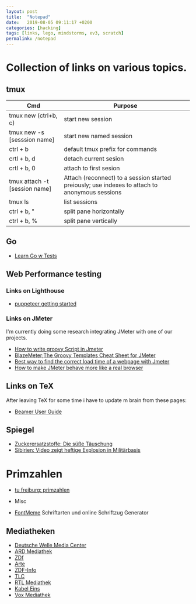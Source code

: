 ```yaml
---
layout: post
title:  "Notepad"
date:   2019-08-05 09:11:17 +0200
categories: [hacking]
tags: [links, lego, mindstorms, ev3, scratch]
permalink: /notepad
---
```

# Collection of links on various topics.

## tmux

|Cmd|Purpose|
|---|---|
|tmux new (ctrl+b, c)|start new session|
|tmux new -s [sesssion name]|start new named session|
|ctrl + b|default tmux prefix for commands|
|crtl + b, d|detach current sesion|
|crtl + b, 0 |attach to first sesion|
|tmux attach -t [session name]|Attach (reconnect) to a session started preiously; use indexes to attach to anonymous sessions|
|tmux ls|list sessions|
|ctrl + b, "|split pane horizontally|
|ctrl + b, %|split pane vertically|


## Go

* [Learn Go w Tests](https://quii.gitbook.io/learn-go-with-tests/)

## Web Performance testing

### Links on Lighthouse
* [puppeteer getting started](https://developers.google.com/web/tools/puppeteer/get-started)

### Links on JMeter

I'm currently doing some research integrating JMeter with one of our projects.

* [How to write groovy Script in Jmeter](https://stackoverflow.com/questions/54528329/how-to-write-groovy-script-in-jmeter)
* [BlazeMeter;The Groovy Templates Cheat Sheet for JMeter](https://www.blazemeter.com/blog/the-groovy-templates-cheat-sheet-for-jmeter/)
* [Best way to find the correct load time of a webpage with Jmeter
](https://stackoverflow.com/questions/44436567/best-way-to-find-the-correct-load-time-of-a-webpage-with-jmeter)
* [How to make JMeter behave more like a real browser](https://guide.blazemeter.com/hc/en-us/articles/206733719-How-to-make-JMeter-behave-more-like-a-real-browser)

## Links on TeX

After leaving TeX for some time i have to update m brain from these pages:

* [Beamer User Guide](http://mirror.physik-pool.tu-berlin.de/pub/CTAN/macros/latex/contrib/beamer/doc/beameruserguide.pdf)

## Spiegel

* [Zuckerersatzstoffe: Die süße Täuschung](https://www.spiegel.de/video/stevia-aspertam-statt-zucker-wie-gesund-sind-suessstoffe-video-99028857.html)
* [Sibirien: Video zeigt heftige Explosion in Militärbasis](https://www.spiegel.de/video/sibirien-schwere-explosion-in-russland-video-99028877.html)


# Primzahlen

* [tu freiburg: primzahlen](http://www.mathe.tu-freiberg.de/~hebisch/cafe/primzahlen.html)

* Misc

* [FontMeme](https://fontmeme.com/)
Schriftarten und online Schriftzug Generator

## Mediatheken

* [Deutsche Welle Media Center](https://www.dw.com/de/media-center/s-100813)
* [ARD Mediathek](https://ardmediathek.de)
* [ZDf](https://www.zdf.de)
* [Arte](https://www.arte.tv/de/)
* [ZDF-Info](https://www.zdf.de/dokumentation/zdfinfo-doku)
* [TLC](https://www.tlc.de/sendungen)
* [RTL Mediathek](https://www.rtl.de/sendungen/a-z.html) 
* [Kabel Eins](https://www.kabeleins.de/videos)
* [Vox Mediathek](https://www.vox.de/sendungen/a-z.html)

